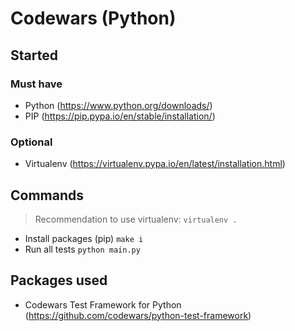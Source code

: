 # Codewars (Python)

## Started

### Must have

- Python (https://www.python.org/downloads/)
- PIP (https://pip.pypa.io/en/stable/installation/)

### Optional

- Virtualenv (https://virtualenv.pypa.io/en/latest/installation.html)


## Commands

> Recommendation to use virtualenv: ```virtualenv .```

- Install packages (pip) ```make i ```
- Run all tests ```python main.py```

## Packages used

- Codewars Test Framework for Python (https://github.com/codewars/python-test-framework)
